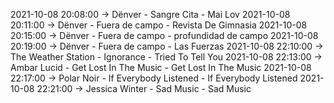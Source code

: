 2021-10-08 20:08:00 -> Dënver - Sangre Cita - Mai Lov
2021-10-08 20:11:00 -> Dënver - Fuera de campo - Revista De Gimnasia
2021-10-08 20:15:00 -> Dënver - Fuera de campo - profundidad de campo
2021-10-08 20:19:00 -> Dënver - Fuera de campo - Las Fuerzas
2021-10-08 22:10:00 -> The Weather Station - Ignorance - Tried To Tell You
2021-10-08 22:13:00 -> Ambar Lucid - Get Lost In The Music - Get Lost In The Music
2021-10-08 22:17:00 -> Polar Noir - If Everybody Listened - If Everybody Listened
2021-10-08 22:21:00 -> Jessica Winter - Sad Music - Sad Music
